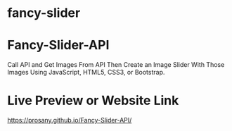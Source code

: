 # fancy-slider
# Fancy-Slider-API
Call API and Get Images From API Then Create an Image Slider With Those Images Using JavaScript, HTML5, CSS3, or Bootstrap.


# Live Preview or Website Link
https://prosany.github.io/Fancy-Slider-API/
